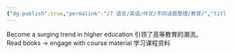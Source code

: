 ```yaml
---
{"dg-publish":true,"permalink":"/7 语言/英语/作文/不同话题整理/教育/","title":"教育"}
---
```



Become a surging trend in higher education 引领了高等教育的潮流。  
Read books -\> engage with course material 学习课程资料

